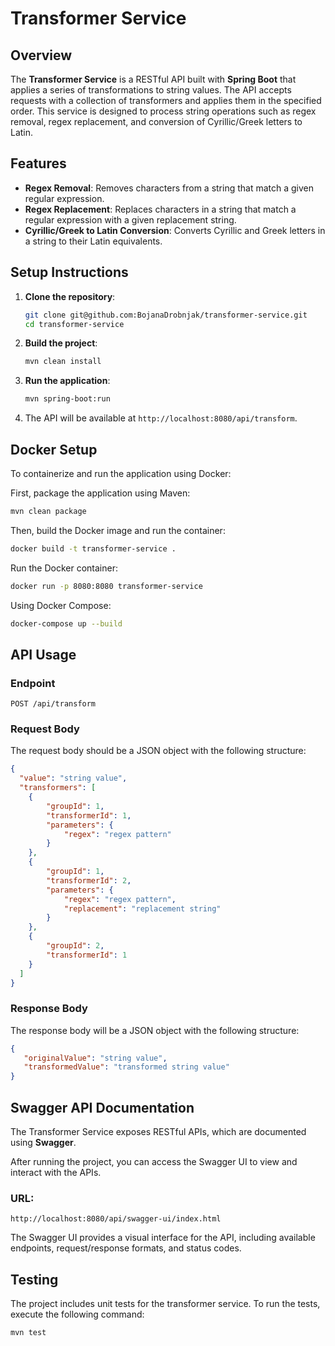 # Transformer Service

## Overview
The **Transformer Service** is a RESTful API built with **Spring Boot** that applies a series of transformations to string values. The API accepts requests with a collection of transformers and applies them in the specified order. This service is designed to process string operations such as regex removal, regex replacement, and conversion of Cyrillic/Greek letters to Latin.

## Features
- **Regex Removal**: Removes characters from a string that match a given regular expression.
- **Regex Replacement**: Replaces characters in a string that match a regular expression with a given replacement string.
- **Cyrillic/Greek to Latin Conversion**: Converts Cyrillic and Greek letters in a string to their Latin equivalents.

## Setup Instructions

1. **Clone the repository**:
    ```bash
    git clone git@github.com:BojanaDrobnjak/transformer-service.git
    cd transformer-service
    ```

2. **Build the project**:
    ```bash
    mvn clean install
    ```

3. **Run the application**:
    ```bash
    mvn spring-boot:run
    ```

4. The API will be available at `http://localhost:8080/api/transform`.


## Docker Setup

To containerize and run the application using Docker:

First, package the application using Maven:

```bash
mvn clean package
```

Then, build the Docker image and run the container:

```bash
docker build -t transformer-service .
```

Run the Docker container:
```bash
docker run -p 8080:8080 transformer-service
```

Using Docker Compose:

```bash
docker-compose up --build
```

## API Usage

### Endpoint
`POST /api/transform`

### Request Body

The request body should be a JSON object with the following structure:

```json
{
  "value": "string value",
  "transformers": [
    {
        "groupId": 1,
        "transformerId": 1,
        "parameters": {
            "regex": "regex pattern"
        }
    },
    {
        "groupId": 1,
        "transformerId": 2,
        "parameters": {
            "regex": "regex pattern",
            "replacement": "replacement string"
        }
    },
    {
        "groupId": 2,
        "transformerId": 1
    }
  ]
}
```

### Response Body

The response body will be a JSON object with the following structure:

```json
{
   "originalValue": "string value", 
   "transformedValue": "transformed string value"
}
```

## Swagger API Documentation

The Transformer Service exposes RESTful APIs, which are documented using **Swagger**.

After running the project, you can access the Swagger UI to view and interact with the APIs.

### URL:
`http://localhost:8080/api/swagger-ui/index.html`

The Swagger UI provides a visual interface for the API, including available endpoints, request/response formats, and status codes.

## Testing

The project includes unit tests for the transformer service. To run the tests, execute the following command:

```bash
mvn test
```